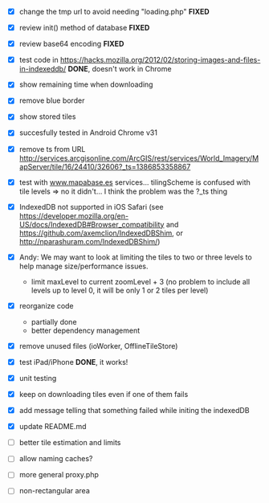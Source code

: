 - [x] change the tmp url to avoid needing "loading.php"		**FIXED**
- [x] review init() method of database						**FIXED**
- [x] review base64	encoding								**FIXED**
- [x] test code in https://hacks.mozilla.org/2012/02/storing-images-and-files-in-indexeddb/		**DONE**, doesn't work in Chrome
- [x] show remaining time when downloading
- [x] remove blue border
- [x] show stored tiles
- [x] succesfully tested in Android Chrome v31
- [x] remove ts from URL http://services.arcgisonline.com/ArcGIS/rest/services/World_Imagery/MapServer/tile/16/24410/32606?_ts=1386853358867
- [x] test with www.mapabase.es services... tilingScheme is confused with tile levels => no it didn't... I think the problem was the ?_ts thing
- [x] IndexedDB not supported in iOS Safari (see https://developer.mozilla.org/en-US/docs/IndexedDB#Browser_compatibility and https://github.com/axemclion/IndexedDBShim, or http://nparashuram.com/IndexedDBShim/)
- [x] Andy: We may want to look at limiting the tiles to two or three levels to help manage size/performance issues.
	+ limit maxLevel to current zoomLevel + 3 (no problem to include all levels up to level 0, it will be only 1 or 2 tiles per level)
- [x] reorganize code
	+ partially done
	+ better dependency management
- [x] remove unused files (ioWorker, OfflineTileStore)
- [x] test iPad/iPhone **DONE**, it works!
- [x] unit testing
- [x] keep on downloading tiles even if one of them fails
- [x] add message telling that something failed while initing the indexedDB
- [x] update README.md

- [ ] better tile estimation and limits

- [ ] allow naming caches?
- [ ] more general proxy.php

- [ ] non-rectangular area
